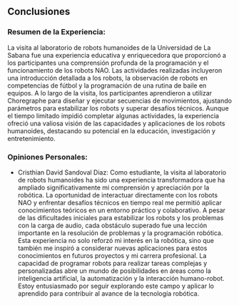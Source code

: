 ## Conclusiones

### Resumen de la Experiencia:
La visita al laboratorio de robots humanoides de la Universidad de La Sabana fue una experiencia educativa y enriquecedora que proporcionó a los participantes una comprensión profunda de la programación y el funcionamiento de los robots NAO. Las actividades realizadas incluyeron una introducción detallada a los robots, la observación de robots en competencias de fútbol y la programación de una rutina de baile en equipos. A lo largo de la visita, los participantes aprendieron a utilizar Choregraphe para diseñar y ejecutar secuencias de movimientos, ajustando parámetros para estabilizar los robots y superar desafíos técnicos. Aunque el tiempo limitado impidió completar algunas actividades, la experiencia ofreció una valiosa visión de las capacidades y aplicaciones de los robots humanoides, destacando su potencial en la educación, investigación y entretenimiento.

### Opiniones Personales:

- Cristhian David Sandoval Diaz: Como estudiante, la visita al laboratorio de robots humanoides ha sido una experiencia transformadora que ha ampliado significativamente mi comprensión y apreciación por la robótica. La oportunidad de interactuar directamente con los robots NAO y enfrentar desafíos técnicos en tiempo real me permitió aplicar conocimientos teóricos en un entorno práctico y colaborativo. A pesar de las dificultades iniciales para estabilizar los robots y los problemas con la carga de audio, cada obstáculo superado fue una lección importante en la resolución de problemas y la programación robótica. Esta experiencia no solo reforzó mi interés en la robótica, sino que también me inspiró a considerar nuevas aplicaciones para estos conocimientos en futuros proyectos y mi carrera profesional. La capacidad de programar robots para realizar tareas complejas y personalizadas abre un mundo de posibilidades en áreas como la inteligencia artificial, la automatización y la interacción humano-robot. Estoy entusiasmado por seguir explorando este campo y aplicar lo aprendido para contribuir al avance de la tecnología robótica.
